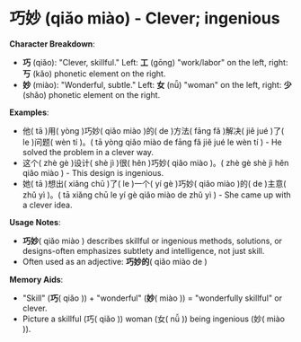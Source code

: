 # **巧妙 (qiǎo miào) - Clever; ingenious**

**Character Breakdown**:  
- **巧** (qiǎo): "Clever, skillful." Left: **工** (gōng) "work/labor" on the left, right: **丂** (kǎo) phonetic element on the right.  
- **妙** (miào): "Wonderful, subtle." Left: **女** (nǚ) "woman" on the left, right: **少** (shǎo) phonetic element on the right.

**Examples**:  
- 他( tā )用( yòng )巧妙( qiǎo miào )的( de )方法( fāng fǎ )解决( jiě jué )了( le )问题( wèn tí )。( tā yòng qiǎo miào de fāng fǎ jiě jué le wèn tí ) - He solved the problem in a clever way.  
- 这个( zhè gè )设计( shè jì )很( hěn )巧妙( qiǎo miào )。( zhè gè shè jì hěn qiǎo miào ) - This design is ingenious.  
- 她( tā )想出( xiǎng chū )了( le )一个( yí gè )巧妙( qiǎo miào )的( de )主意( zhǔ yì )。( tā xiǎng chū le yí gè qiǎo miào de zhǔ yì ) - She came up with a clever idea.

**Usage Notes**:  
- **巧妙**( qiǎo miào ) describes skillful or ingenious methods, solutions, or designs-often emphasizes subtlety and intelligence, not just skill.  
- Often used as an adjective: **巧妙的**( qiǎo miào de )

**Memory Aids**:  
- "Skill" (**巧**( qiǎo )) + "wonderful" (**妙**( miào )) = "wonderfully skillful" or clever.  
- Picture a skillful (巧( qiǎo )) woman (女( nǚ )) being ingenious (妙( miào )).